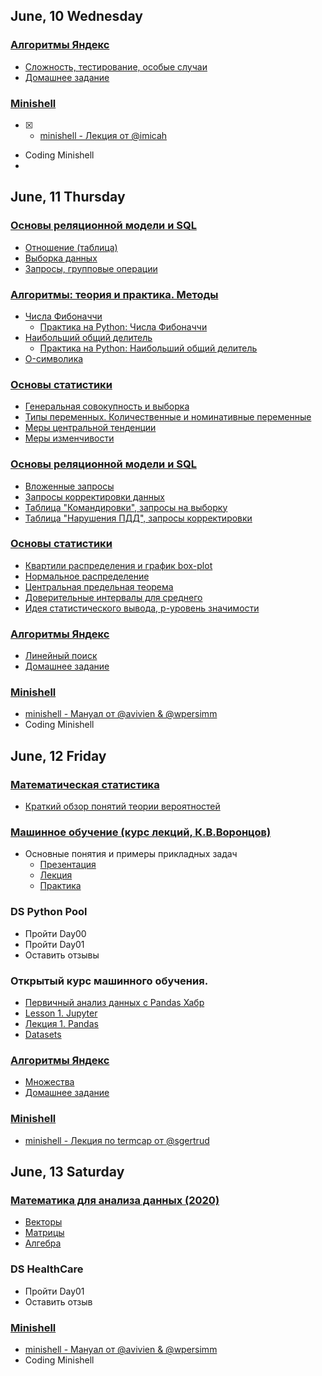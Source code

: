 
## June, 10  Wednesday
  ### [Алгоритмы Яндекс](https://yandex.ru/yaintern/algorithm-training)
  * [Сложность, тестирование, особые случаи](https://youtu.be/QLhqYNsPIVo)
  * [Домашнее задание](https://contest.yandex.ru/contest/27393/enter/)
  
  ### [Minishell](https://www.notion.so/coding_wiki-1d8b8bc675f5426db90a02dd22324ac8)
  - [x] * [minishell - Лекция от @imicah](https://www.notion.so/minishell-imicah-a341793fc312485b90020fe950f6d5df)
  * Coding Minishell
  * 
## June, 11 Thursday
  
  ### [Основы реляционной модели и SQL](https://stepik.org/course/63054/syllabus)
  * [Отношение (таблица)](https://stepik.org/lesson/297508/step/1?unit=279268) 
  * [Выборка данных](https://stepik.org/lesson/297509/step/1?unit=279269)
  * [Запросы, групповые операции](https://stepik.org/lesson/297515/step/1?unit=279275)
  
  ### [Алгоритмы: теория и практика. Методы](https://stepik.org/course/217/syllabus)
  * [Числа Фибоначчи](https://stepik.org/lesson/13228/step/1?unit=3414)
    * [Практика на Python: Числа Фибоначчи](https://stepik.org/lesson/13236/step/1?unit=3422)
  * [Наибольший общий делитель](https://stepik.org/lesson/13229/step/1?unit=3415)
    * [Практика на Python: Наибольший общий делитель](https://stepik.org/lesson/13237/step/1?unit=3423)
  * [O-символика](https://stepik.org/lesson/13230/step/1?unit=3416)
  
  ### [Основы статистики](https://stepik.org/lesson/8074/step/1?unit=1354) 
  * [Генеральная совокупность и выборка](https://stepik.org/lesson/8074/step/1?unit=1354)
  * [Типы переменных. Количественные и номинативные переменные](https://stepik.org/lesson/8073/step/1?unit=1353)
  * [Меры центральной тенденции](https://stepik.org/lesson/8075/step/1?unit=1355)
  * [Меры изменчивости](https://stepik.org/lesson/8076/step/1?unit=1356)  
  
  ### [Основы реляционной модели и SQL](https://stepik.org/course/63054/syllabus)
  * [Вложенные запросы](https://stepik.org/lesson/297514/step/1?unit=279274)
  * [Запросы корректировки данных](https://stepik.org/lesson/305012/step/1?unit=287020)
  * [Таблица "Командировки", запросы на выборку](https://stepik.org/lesson/297510/step/1?unit=279270)
  * [Таблица "Нарушения ПДД", запросы корректировки](https://stepik.org/lesson/305762/step/1?unit=287773)
  
  ### [Основы статистики](https://stepik.org/lesson/8074/step/1?unit=1354) 
  * [Квартили распределения и график box-plot](https://stepik.org/lesson/9294/step/1?unit=1827)
  * [Нормальное распределение](https://stepik.org/lesson/9166/step/1?unit=1828)
  * [Центральная предельная теорема](https://stepik.org/lesson/8077/step/1?unit=1357)
  * [Доверительные интервалы для среднего](https://stepik.org/lesson/8079/step/1?unit=1359)
  * [Идея статистического вывода, p-уровень значимости](https://stepik.org/lesson/8078/step/1?unit=1358)

  ### [Алгоритмы Яндекс](https://yandex.ru/yaintern/algorithm-training)
  * [Линейный поиск](https://youtu.be/SKwB41FrGgU)
  * [Домашнее задание](https://contest.yandex.ru/contest/27472/enter/)


  ### [Minishell](https://www.notion.so/coding_wiki-1d8b8bc675f5426db90a02dd22324ac8)
  * [minishell - Мануал от @avivien & @wpersimm](https://www.notion.so/minishell-avivien-wpersimm-33e4caf714b746678701ff7b6d0955fa)
  * Coding Minishell
  
## June, 12 Friday
  
  ### [Математическая статистика](https://stepik.org/course/326/syllabus)
  * [Краткий обзор понятий теории вероятностей](https://stepik.org/lesson/49999/step/1?unit=28547)
  
  ### [Машинное обучение (курс лекций, К.В.Воронцов)](http://www.machinelearning.ru/wiki/index.php?title=%D0%9C%D0%B0%D1%88%D0%B8%D0%BD%D0%BD%D0%BE%D0%B5_%D0%BE%D0%B1%D1%83%D1%87%D0%B5%D0%BD%D0%B8%D0%B5_(%D0%BA%D1%83%D1%80%D1%81_%D0%BB%D0%B5%D0%BA%D1%86%D0%B8%D0%B9,_%D0%9A.%D0%92.%D0%92%D0%BE%D1%80%D0%BE%D0%BD%D1%86%D0%BE%D0%B2))
  * Основные понятия и примеры прикладных задач
    * [Презентация](http://www.machinelearning.ru/wiki/images/f/fc/Voron-ML-Intro-slides.pdf)
    * [Лекция](https://www.youtube.com/watch?v=thrPR77K-os&ab_channel=MachineLearning)
    * [Практика](https://www.youtube.com/watch?v=bJVI5AIback&ab_channel=MachineLearning)
  
  ### DS Python Pool
   * Пройти Day00
   * Пройти Day01
   * Оставить отзывы
  
  ### Открытый курс машинного обучения.
  * [Первичный анализ данных с Pandas Хабр](https://habr.com/ru/company/ods/blog/322626/)
  * [Lesson 1. Jupyter](https://github.com/Yorko/mlcourse.ai/tree/master/jupyter_russian/topic01_pandas_data_analysis)
  * [Лекция 1. Pandas](https://youtu.be/OAy96yiWohk?list=PLVlY_7IJCMJdgcCtQfzj5j8OVB_Y0GJCl)
  * [Datasets](https://www.kaggle.com/kashnitsky/mlcourse)

  ### [Алгоритмы Яндекс](https://yandex.ru/yaintern/algorithm-training)
  * [Множества](https://youtu.be/PUpmV2ieIHA)
  * [Домашнее задание](https://contest.yandex.ru/contest/27663/enter/)

  ### [Minishell](https://www.notion.so/coding_wiki-1d8b8bc675f5426db90a02dd22324ac8)
   * [minishell - Лекция по termcap от @sgertrud](https://www.notion.so/minishell-termcap-sgertrud-dcc3fcbae6d14d24bb3fb50e1b5a04b9)

## June, 13 Saturday
  ### [Математика для анализа данных (2020)](https://cloud.mail.ru/public/2rUz/5cgTLD9km/)
  * [Векторы](https://cloud.mail.ru/public/2rUz/5cgTLD9km/%5Bslivysklad.com%5D%201.%20%D0%9B%D0%B8%D0%BD%D0%B5%D0%B9%D0%BD%D0%B0%D1%8F%20%D0%B0%D0%BB%D0%B3%D0%B5%D0%B1%D1%80%D0%B0.%20%D0%92%D0%B5%D0%BA%D1%82%D0%BE%D1%80%D1%8B/)
  * [Матрицы](https://cloud.mail.ru/public/2rUz/5cgTLD9km/%5Bslivysklad.com%5D%202.%20%D0%9B%D0%B8%D0%BD%D0%B5%D0%B9%D0%BD%D0%B0%D1%8F%20%D0%B0%D0%BB%D0%B3%D0%B5%D0%B1%D1%80%D0%B0.%20%D0%9C%D0%B0%D1%82%D1%80%D0%B8%D1%86%D1%8B/)
  * [Алгебра](https://cloud.mail.ru/public/2rUz/5cgTLD9km/%5Bslivysklad.com%5D%203.%20%D0%9F%D1%80%D0%BE%D0%B4%D0%B2%D0%B8%D0%BD%D1%83%D1%82%D0%B0%D1%8F%20%D0%9B%D0%B8%D0%BD%D0%B5%D0%B9%D0%BD%D0%B0%D1%8F%20%D0%90%D0%BB%D0%B3%D0%B5%D0%B1%D1%80%D0%B0/)

  ### DS HealthCare
  * Пройти Day01
  * Оставить отзыв

  ### [Minishell](https://www.notion.so/coding_wiki-1d8b8bc675f5426db90a02dd22324ac8)
  * [minishell - Мануал от @avivien & @wpersimm](https://www.notion.so/minishell-avivien-wpersimm-33e4caf714b746678701ff7b6d0955fa)
  * Coding Minishell

